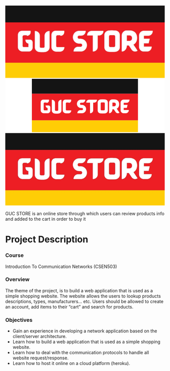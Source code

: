
![logo](https://github.com/MohmmedTarek/GUC-STORE/blob/main/public/logo.jpg)
![logo](https://github.com/MohmmedTarek/GUC-STORE/blob/main/public/GUC%20STORE.png)
![logo](https://github.com/MohmmedTarek/GUC-STORE/blob/main/public/Webp.net-resizeimage.jpg)

GUC STORE is an online store through which users can review products info and added to the cart in order to buy it



# Project Description

### Course 
Introduction To Communication Networks (CSEN503)

### Overview 
The theme of the project, is to build a web application that is used as a simple shopping 
website. The website allows the users to lookup products descriptions, types, manufacturers… etc.
Users should be allowed to create an account, add items to their “cart” and search for products. 

### Objectives
- Gain an experience in developing a network application based on the client/server architecture.
- Learn how to build a web application that is used as a simple shopping website.
- Learn how to deal with the communication protocols to handle all website request/response.
- Learn how to host it online on a cloud platform (heroku).

 
